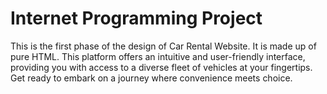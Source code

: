 # Internet Programming Project
This is the first phase of the design of Car Rental Website. It is made up of pure HTML.
This platform offers an intuitive and user-friendly interface, providing you with access to a diverse fleet of vehicles at your fingertips. Get ready to embark on a journey where convenience meets choice.
